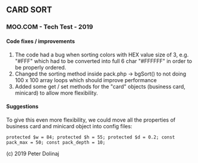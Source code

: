 ## CARD SORT
### MOO.COM - Tech Test - 2019

#### Code fixes / improvements

1. The code had a bug when sorting colors with HEX value size of 3, e.g. "#FFF" which had to be converted into full 6 char "#FFFFFF" in order to be properly ordered.
2. Changed the sorting method inside pack.php -> bgSort() to not doing 100 x 100 array loops which should improve performance
3. Added some get / set methods for the "card" objects (business card, minicard) to allow more flexibility.

#### Suggestions

To give this even more flexibility, we could move all the properties of business card and minicard object into config files:

``
protected $w = 84;
protected $h = 55;
protected $d = 0.2;
const pack_max = 50;
const pack_depth = 10; 
``


(c) 2019 Peter Dolinaj
